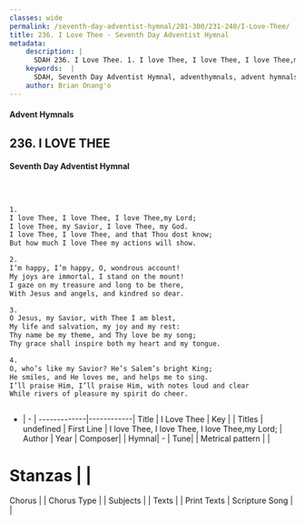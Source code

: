 ```yaml
---
classes: wide
permalink: /seventh-day-adventist-hymnal/201-300/231-240/I-Love-Thee/
title: 236. I Love Thee - Seventh Day Adventist Hymnal
metadata:
    description: |
      SDAH 236. I Love Thee. 1. I love Thee, I love Thee, I love Thee,my Lord; I love Thee, my Savior, I love Thee, my God. I love Thee, I love Thee, and that Thou dost know; But how much I love Thee my actions will show.
    keywords:  |
      SDAH, Seventh Day Adventist Hymnal, adventhymnals, advent hymnals, I Love Thee, I love Thee, I love Thee, I love Thee,my Lord; 
    author: Brian Onang'o
---
```


#### Advent Hymnals
## 236. I LOVE THEE
#### Seventh Day Adventist Hymnal

```txt



1.
I love Thee, I love Thee, I love Thee,my Lord;
I love Thee, my Savior, I love Thee, my God.
I love Thee, I love Thee, and that Thou dost know;
But how much I love Thee my actions will show.

2.
I’m happy, I’m happy, O, wondrous account!
My joys are immortal, I stand on the mount!
I gaze on my treasure and long to be there,
With Jesus and angels, and kindred so dear.

3.
O Jesus, my Savior, with Thee I am blest,
My life and salvation, my joy and my rest:
Thy name be my theme, and Thy love be my song;
Thy grace shall inspire both my heart and my tongue.

4.
O, who’s like my Savior? He’s Salem’s bright King;
He smiles, and He loves me, and helps me to sing.
I’ll praise Him, I’ll praise Him, with notes loud and clear
While rivers of pleasure my spirit do cheer.



```

- |   -  |
-------------|------------|
Title | I Love Thee |
Key |  |
Titles | undefined |
First Line | I love Thee, I love Thee, I love Thee,my Lord; |
Author | 
Year | 
Composer|  |
Hymnal|  - |
Tune|  |
Metrical pattern | |
# Stanzas |  |
Chorus |  |
Chorus Type |  |
Subjects |  |
Texts |  |
Print Texts | 
Scripture Song |  |
  
